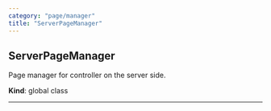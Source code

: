 ```yaml
---
category: "page/manager"
title: "ServerPageManager"
---
```


## ServerPageManager&nbsp;<a name="ServerPageManager" href="https://github.com/seznam/IMA.js-core/tree/0.16.0-alpha.5/page/manager/ServerPageManager.js#L11" target="_blank"><span class="icon"><i class="fas fa-external-link-alt fa-xs"></i></span></a>
Page manager for controller on the server side.

**Kind**: global class  

* * *

